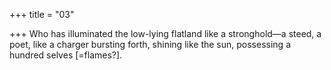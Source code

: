 +++
title = "03"

+++
Who has illuminated the low-lying flatland like a stronghold—a steed, a  poet, like a charger bursting forth,
shining like the sun, possessing a hundred selves [=flames?].